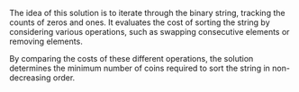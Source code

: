 The idea of this solution is to iterate through the binary string, tracking the counts of zeros and ones. It evaluates the cost of sorting the string by considering various operations, such as swapping consecutive elements or removing elements. 

By comparing the costs of these different operations, the solution determines the minimum number of coins required to sort the string in non-decreasing order.
